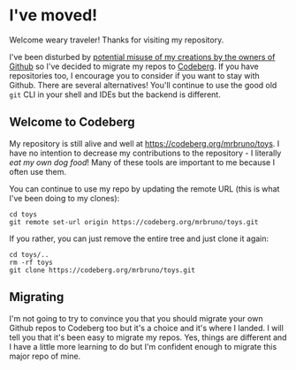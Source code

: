 # I've moved!

Welcome weary traveler!  Thanks for visiting my repository.

I've been disturbed by [potential misuse of my creations by the owners of Github](https://www.theverge.com/news/757461/microsoft-github-thomas-dohmke-resignation-coreai-team-transition) so I've decided to migrate my repos to [Codeberg](codeberg.org).  If you have repositories too, I encourage you to consider if you want to stay with Github.  There are several alternatives!  You'll continue to use the good old `git` CLI in your shell and IDEs but the backend is different.

## Welcome to Codeberg
My repository is still alive and well at https://codeberg.org/mrbruno/toys.  I have no intention to decrease my contributions to the repository - I literally _eat my own dog food_!  Many of these tools are important to me because I often use them.

You can continue to use my repo by updating the remote URL (this is what I've been doing to my clones):
```
cd toys
git remote set-url origin https://codeberg.org/mrbruno/toys.git
```

If you rather, you can just remove the entire tree and just clone it again:
```
cd toys/..
rm -rf toys
git clone https://codeberg.org/mrbruno/toys.git
```

## Migrating
I'm not going to try to convince you that you should migrate your own Github repos to Codeberg too but it's a choice and it's where I landed.  I will tell you that it's been easy to migrate my repos.  Yes, things are different and I have a little more learning to do but I'm confident enough to migrate this major repo of mine.
